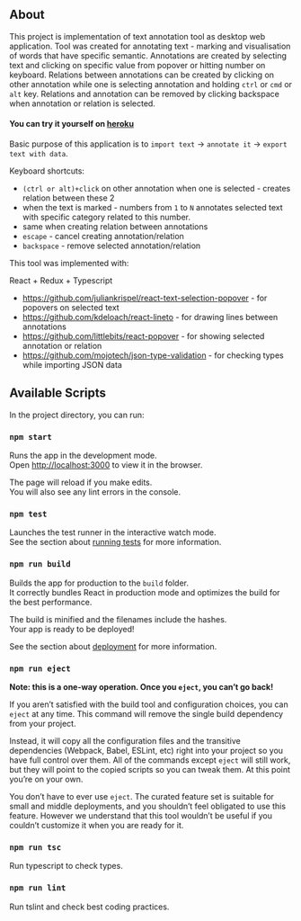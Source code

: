 ## About

This project is implementation of text annotation tool as desktop web application.
Tool was created for annotating text - marking and visualisation of words that have specific semantic.
Annotations are created by selecting text and clicking on specific value from popover or hitting number on keyboard. 
Relations between annotations can be created by clicking on other annotation while one is selecting annotation and holding `ctrl` or `cmd` or `alt` key.
Relations and annotation can be removed by clicking backspace when annotation or relation is selected. 

#### You can try it yourself on [heroku](https://text-a8n-tool.herokuapp.com) 

Basic purpose of this application is to `import text` -> `annotate it` -> `export text with data`.

Keyboard shortcuts:

- `(ctrl or alt)+click` on other annotation when one is selected - creates relation between these 2
- when the text is marked - numbers from `1` to `N` annotates selected text with specific category related to this number.
- same when creating relation between annotations
- `escape` - cancel creating annotation/relation
- `backspace` - remove selected annotation/relation

This tool was implemented with:

React + Redux + Typescript 

- https://github.com/juliankrispel/react-text-selection-popover - for popovers on selected text
- https://github.com/kdeloach/react-lineto - for drawing lines between annotations
- https://github.com/littlebits/react-popover - for showing selected annotation or relation
- https://github.com/mojotech/json-type-validation - for checking types while importing JSON data


## Available Scripts

In the project directory, you can run:

### `npm start`

Runs the app in the development mode.<br>
Open [http://localhost:3000](http://localhost:3000) to view it in the browser.

The page will reload if you make edits.<br>
You will also see any lint errors in the console.

### `npm test`

Launches the test runner in the interactive watch mode.<br>
See the section about [running tests](https://facebook.github.io/create-react-app/docs/running-tests) for more information.

### `npm run build`

Builds the app for production to the `build` folder.<br>
It correctly bundles React in production mode and optimizes the build for the best performance.

The build is minified and the filenames include the hashes.<br>
Your app is ready to be deployed!

See the section about [deployment](https://facebook.github.io/create-react-app/docs/deployment) for more information.

### `npm run eject`

**Note: this is a one-way operation. Once you `eject`, you can’t go back!**

If you aren’t satisfied with the build tool and configuration choices, you can `eject` at any time. This command will remove the single build dependency from your project.

Instead, it will copy all the configuration files and the transitive dependencies (Webpack, Babel, ESLint, etc) right into your project so you have full control over them. All of the commands except `eject` will still work, but they will point to the copied scripts so you can tweak them. At this point you’re on your own.

You don’t have to ever use `eject`. The curated feature set is suitable for small and middle deployments, and you shouldn’t feel obligated to use this feature. However we understand that this tool wouldn’t be useful if you couldn’t customize it when you are ready for it.

### `npm run tsc`

Run typescript to check types.

### `npm run lint`

Run tslint and check best coding practices.
